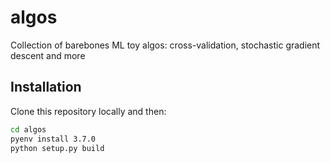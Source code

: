 # algos
Collection of barebones ML toy algos: cross-validation, stochastic gradient descent and more

## Installation

Clone this repository locally and then:

```bash
cd algos
pyenv install 3.7.0
python setup.py build
```